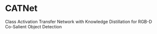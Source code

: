 # CATNet
Class Activation Transfer Network with Knowledge Distillation for RGB-D Co-Salient Object Detection
